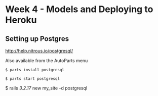 # Week 4 - Models and Deploying to Heroku

## Setting up Postgres
http://help.nitrous.io/postgresql/

Also available from the AutoParts menu

```
$ parts install postgresql

$ parts start postgresql
```

$ rails _3.2.17_ new my_site -d postgresql